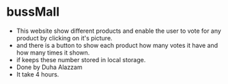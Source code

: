 # bussMall
* This website show different products and enable the user to vote for any product by clicking on it's picture.
* and there is a button to show each product how many votes it have and how many times it shown.
* if keeps these number stored in local storage.
* Done by Duha Alazzam
* It take 4 hours.